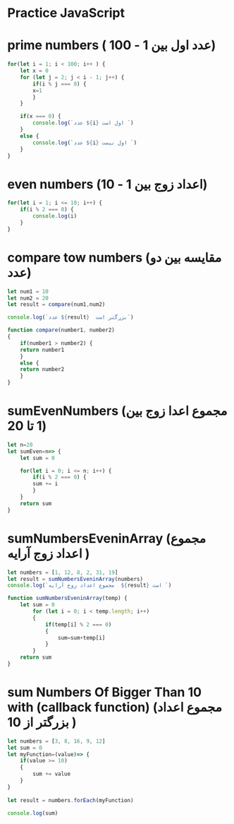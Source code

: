 # Practice JavaScript

# prime numbers (  عدد اول بین 1 - 100)
```javascript
for(let i = 1; i < 100; i++ ) {
    let x = 0
    for (let j = 2; j < i - 1; j++) {
        if(i % j === 0) {
        x=1
        }
    }

    if(x === 0) {
        console.log(`عدد ${i} اول است `)
    }
    else {
        console.log(`عدد ${i} اول نیست `)
    }
}
```



# even numbers (اعداد زوج بین 1 - 10)
```javascript
for(let i = 1; i <= 10; i++) {
    if(i % 2 === 0) {
        console.log(i)
    }
}
```

# compare tow numbers (مقایسه بین دو عدد)
```javascript
let num1 = 10
let num2 = 20
let result = compare(num1,num2)

console.log(`عدد ${result}  بزرگتر است`)

function compare(number1, number2)
{
    if(number1 > number2) {
    return number1
    }
    else {
    return number2
    }
}
```


# sumEvenNumbers (مجموع اعدا زوج بین 1 تا 20)
```javascript
let n=20
let sumEven=n=> {
    let sum = 0

    for(let i = 0; i <= n; i++) {
        if(i % 2 === 0) {
        sum += i
        }
    }
    return sum
}
```




# sumNumbersEveninArray (مجموع اعداد  زوج  آرایه )
```javascript
let numbers = [1, 12, 8, 2, 31, 19]
let result = sumNumbersEveninArray(numbers)
console.log(`مجموع اعداد زوج آرایه  ${result} است `)

function sumNumbersEveninArray(temp) {
    let sum = 0
        for (let i = 0; i < temp.length; i++)
        {
            if(temp[i] % 2 === 0)
            {
                sum=sum+temp[i]
            }    
        }
    return sum
}
```

# sum Numbers Of Bigger Than 10 with (callback function) (مجموع اعداد بزرگتر از 10 )
```javascript
let numbers = [3, 8, 16, 9, 12]
let sum = 0
let myFunction=(value)=> {
    if(value >= 10)
    {
        sum += value
    }
}
 
let result = numbers.forEach(myFunction)
 
console.log(sum)
 
```


